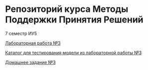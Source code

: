 # Репозиторий курса Методы Поддержки Принятия Решений 
7 семестр ИУ5

[Лабораторная работа №3](https://github.com/iu5git/MPPR/blob/main/notebooks/Lab3.ipynb)

[Каталог для тестирования модели из лабораторной работы №3](https://github.com/iu5git/MPPR/tree/main/ONNX)

[Домашнее задание №3](https://github.com/iu5git/MPPR/blob/main/notebooks/homework3.md)
